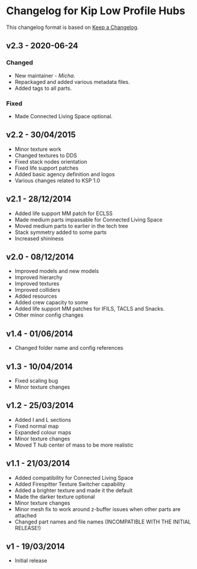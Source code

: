 # Changelog for Kip Low Profile Hubs

This changelog format is based on [Keep a Changelog](https://keepachangelog.com/en/1.0.0/).


## v2.3 - 2020-06-24
### Changed
- New maintainer - *Micha*.
- Repackaged and added various metadata files.
- Added tags to all parts.
### Fixed
- Made Connected Living Space optional.


## v2.2 - 30/04/2015
- Minor texture work
- Changed textures to DDS
- Fixed stack nodes orientation
- Fixed life support patches
- Added basic agency definition and logos
- Various changes related to KSP 1.0


## v2.1 - 28/12/2014
- Added life support MM patch for ECLSS
- Made medium parts impassable for Connected Living Space
- Moved medium parts to earlier in the tech tree
- Stack symmetry added to some parts
- Increased shininess


## v2.0 - 08/12/2014
- Improved models and new models
- Improved hierarchy
- Improved textures
- Improved colliders
- Added resources
- Added crew capacity to some
- Added life support MM patches for IFILS, TACLS and Snacks.
- Other minor config changes


## v1.4 - 01/06/2014
- Changed folder name and config references


## v1.3 - 10/04/2014
- Fixed scaling bug
- Minor texture changes


## v1.2 - 25/03/2014
- Added I and L sections
- Fixed normal map
- Expanded colour maps
- Minor texture changes
- Moved T hub center of mass to be more realistic


## v1.1 - 21/03/2014
- Added compatibility for Connected Living Space
- Added Firespitter Texture Switcher capability
- Added a brighter texture and made it the default
- Made the darker texture optional
- Minor texture changes
- Minor mesh fix to work around z-buffer issues when other parts are attached
- Changed part names and file names (INCOMPATIBLE WITH THE INITIAL RELEASE!)


## v1 - 19/03/2014
- Initial release

